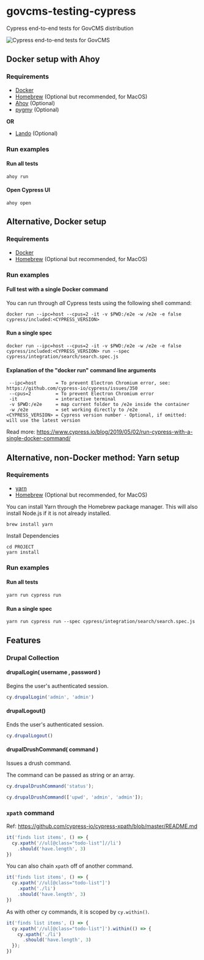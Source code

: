 # govcms-testing-cypress

Cypress end-to-end tests for GovCMS distribution

![Cypress end-to-end tests for GovCMS](https://github.com/govcms-testing/govcms-testing-cypress/workflows/Cypress%20end-to-end%20tests%20for%20GovCMS/badge.svg?branch=master)

## Docker setup with Ahoy

### Requirements
* [Docker](https://docs.docker.com/install/)
* [Homebrew](https://brew.sh/) (Optional but recommended, for MacOS)
* [Ahoy](https://github.com/ahoy-cli/ahoy) (Optional)
* [pygmy](https://pygmy.readthedocs.io/) (Optional)

**OR**

* [Lando](https://docs.lando.dev/basics/installation.html#system-requirements) (Optional)

### Run examples

#### Run all tests
```
ahoy run
```

#### Open Cypress UI
```
ahoy open
```

## Alternative, Docker setup

### Requirements
* [Docker](https://docs.docker.com/install/)
* [Homebrew](https://brew.sh/) (Optional but recommended, for MacOS)

### Run examples

#### Full test with a single Docker command
You can run through _all_ Cypress tests using the following shell command:
```
docker run --ipc=host --cpus=2 -it -v $PWD:/e2e -w /e2e -e false cypress/included:<CYPRESS_VERSION>
```

#### Run a single spec
```
docker run --ipc=host --cpus=2 -it -v $PWD:/e2e -w /e2e -e false cypress/included:<CYPRESS_VERSION> run --spec cypress/integration/search/search.spec.js
```

#### Explanation of the "docker run" command line arguments
```
 --ipc=host       = To prevent Electron Chromium error, see: https://github.com/cypress-io/cypress/issues/350
 --cpus=2         = To prevent Electron Chromium error
 -it              = interactive terminal
 -v $PWD:/e2e     = map current folder to /e2e inside the container
 -w /e2e          = set working directly to /e2e
<CYPRESS_VERSION> = Cypress version number - Optional, if omitted: will use the latest version
 ```

Read more: https://www.cypress.io/blog/2019/05/02/run-cypress-with-a-single-docker-command/

## Alternative, non-Docker method: Yarn setup

### Requirements
* [yarn](https://yarnpkg.com/en/)
* [Homebrew](https://brew.sh/) (Optional but recommended, for MacOS)

You can install Yarn through the Homebrew package manager. This will also install Node.js if it is not already installed.

```
brew install yarn
```

Install Dependencies

```
cd PROJECT
yarn install
```

### Run examples

#### Run all tests
```
yarn run cypress run
```

#### Run a single spec
```
yarn run cypress run --spec cypress/integration/search/search.spec.js
```

## Features

### Drupal Collection

#### drupalLogin( username , password )
Begins the user's authenticated session.
```JavaScript
cy.drupalLogin('admin', 'admin')
```

#### drupalLogout()
Ends the user's authenticated session.
```JavaScript
cy.drupalLogout()
```

#### drupalDrushCommand( command )
Issues a drush command.

The command can be passed as string or an array.
```JavaScript
cy.drupalDrushCommand('status');

cy.drupalDrushCommand(['upwd', 'admin', 'admin']);
```

### `xpath` command

Ref: https://github.com/cypress-io/cypress-xpath/blob/master/README.md

```js
it('finds list items', () => {
  cy.xpath('//ul[@class="todo-list"]//li')
    .should('have.length', 3)
})
```

You can also chain `xpath` off of another command.

```js
it('finds list items', () => {
  cy.xpath('//ul[@class="todo-list"]')
    .xpath('./li')
    .should('have.length', 3)
})
```

As with other cy commands, it is scoped by `cy.within()`.

```js
it('finds list items', () => {
  cy.xpath('//ul[@class="todo-list"]').within(() => {
    cy.xpath('./li')
      .should('have.length', 3)
  });
})
```
